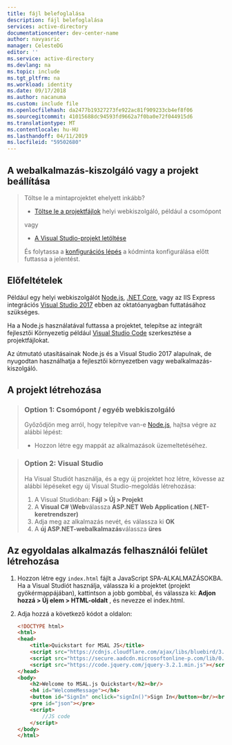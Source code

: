 ```yaml
---
title: fájl belefoglalása
description: fájl belefoglalása
services: active-directory
documentationcenter: dev-center-name
author: navyasric
manager: CelesteDG
editor: ''
ms.service: active-directory
ms.devlang: na
ms.topic: include
ms.tgt_pltfrm: na
ms.workload: identity
ms.date: 09/17/2018
ms.author: nacanuma
ms.custom: include file
ms.openlocfilehash: da2477b19327273fe922ac81f909233cb4ef8f06
ms.sourcegitcommit: 41015688dc94593fd9662a7f0ba0e72f044915d6
ms.translationtype: MT
ms.contentlocale: hu-HU
ms.lasthandoff: 04/11/2019
ms.locfileid: "59502680"
---
```

## <a name="setting-up-your-web-server-or-project"></a>A webalkalmazás-kiszolgáló vagy a projekt beállítása

> Töltse le a mintaprojektet ehelyett inkább?
> - [Töltse le a projektfájlok](https://github.com/Azure-Samples/active-directory-javascript-graphapi-v2/archive/quickstart.zip) helyi webkiszolgáló, például a csomópont
>
> vagy
> - [A Visual Studio-projekt letöltése](https://github.com/Azure-Samples/active-directory-javascript-graphapi-v2/archive/vsquickstart.zip)
>
> És folytassa a [konfigurációs lépés](#register-your-application) a kódminta konfigurálása előtt futtassa a jelentést.

## <a name="prerequisites"></a>Előfeltételek
Például egy helyi webkiszolgálót [Node.js](https://nodejs.org/en/download/), [.NET Core](https://www.microsoft.com/net/core), vagy az IIS Express integrációs [Visual Studio 2017](https://www.visualstudio.com/downloads/) ebben az oktatóanyagban futtatásához szükséges.

Ha a Node.js használatával futtassa a projektet, telepítse az integrált fejlesztői Környezetig például [Visual Studio Code](https://code.visualstudio.com/download) szerkesztése a projektfájlokat.

Az útmutató utasításainak Node.js és a Visual Studio 2017 alapulnak, de nyugodtan használhatja a fejlesztői környezetben vagy webalkalmazás-kiszolgáló.

## <a name="create-your-project"></a>A projekt létrehozása

> ### <a name="option-1-node-other-web-servers"></a>Option 1: Csomópont / egyéb webkiszolgáló
> Győződjön meg arról, hogy telepítve van-e [Node.js](https://nodejs.org/en/download/), hajtsa végre az alábbi lépést:
> - Hozzon létre egy mappát az alkalmazások üzemeltetéséhez.

<p><!-- -->

> ### <a name="option-2-visual-studio"></a>Option 2: Visual Studio
> Ha Visual Studiót használja, és a egy új projektet hoz létre, kövesse az alábbi lépéseket egy új Visual Studio-megoldás létrehozása:
> 1.    A Visual Studióban:  **Fájl > Új > Projekt**
> 2.    A **Visual C# \Web**válassza **ASP.NET Web Application (.NET-keretrendszer)**
> 3.    Adja meg az alkalmazás nevét, és válassza ki **OK**
> 4.    A **új ASP.NET-webalkalmazás**válassza **üres**

## <a name="create-your-single-page-applications-ui"></a>Az egyoldalas alkalmazás felhasználói felület létrehozása
1. Hozzon létre egy `index.html` fájlt a JavaScript SPA-ALKALMAZÁSOKBA. Ha a Visual Studiót használja, válassza ki a projektet (projekt gyökérmappájában), kattintson a jobb gombbal, és válassza ki: **Adjon hozzá > Új elem > HTML-oldalt** , és nevezze el index.html.

2. Adja hozzá a következő kódot a oldalon:
   ```html
   <!DOCTYPE html>
   <html>
   <head>
       <title>Quickstart for MSAL JS</title>
       <script src="https://cdnjs.cloudflare.com/ajax/libs/bluebird/3.3.4/bluebird.min.js"></script>
       <script src="https://secure.aadcdn.microsoftonline-p.com/lib/0.2.4/js/msal.js"></script>
       <script src="https://code.jquery.com/jquery-3.2.1.min.js"></script>
   </head>
   <body>
       <h2>Welcome to MSAL.js Quickstart</h2><br/>
       <h4 id="WelcomeMessage"></h4>
       <button id="SignIn" onclick="signIn()">Sign In</button><br/><br/>
       <pre id="json"></pre>
       <script>
           //JS code
       </script>
   </body>
   </html>
   ```
